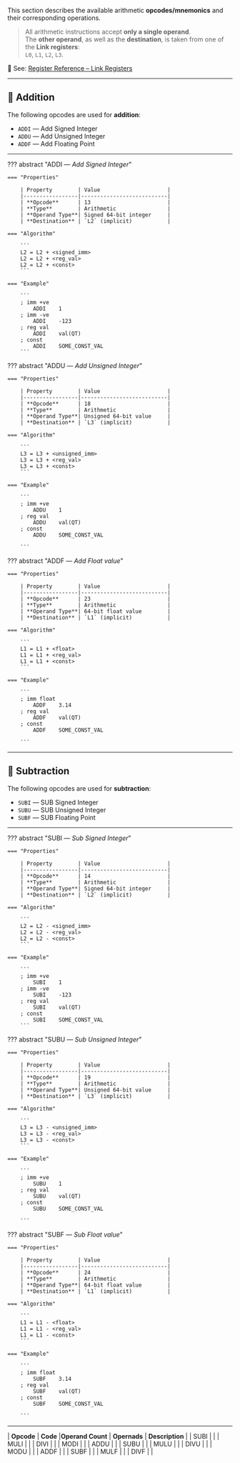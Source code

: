 This section describes the available arithmetic **opcodes/mnemonics** and their corresponding operations.

> All arithmetic instructions accept **only a single operand**.  
> The **other operand**, as well as the **destination**, is taken from one of the **Link registers**:  
> `L0`, `L1`, `L2`, `L3`.

📎 See: [Register Reference – Link Registers](../reference/registers.md#link-registers) <!-- Update the path accordingly -->

---

## 🔢 Addition

The following opcodes are used for **addition**:

- `ADDI` — Add Signed Integer
- `ADDU` — Add Unsigned Integer
- `ADDF` — Add Floating Point

---

??? abstract "ADDI — _Add Signed Integer_"

    === "Properties"

        | Property        | Value                     |
        |-----------------|---------------------------|
        | **Opcode**      | 13                        |
        | **Type**        | Arithmetic                |
        | **Operand Type**| Signed 64-bit integer     |
        | **Destination** | `L2` (implicit)           |

    === "Algorithm"

        ```
        L2 = L2 + <signed_imm>
        L2 = L2 + <reg_val>
        L2 = L2 + <const>
        ```

    === "Example"

        ```
        ; imm +ve
            ADDI    1
        ; imm -ve
            ADDI    -123
        ; reg val
            ADDI    val(QT)
        ; const
            ADDI    SOME_CONST_VAL
        ```

??? abstract "ADDU — _Add Unsigned Integer_"

    === "Properties"

        | Property        | Value                     |
        |-----------------|---------------------------|
        | **Opcode**      | 18                        |
        | **Type**        | Arithmetic                |
        | **Operand Type**| Unsigned 64-bit value     |
        | **Destination** | `L3` (implicit)           |

    === "Algorithm"

        ```
        L3 = L3 + <unsigned_imm>
        L3 = L3 + <reg_val>
        L3 = L3 + <const>
        ```

    === "Example"

        ```
        ; imm +ve
            ADDU    1
        ; reg val
            ADDU    val(QT)
        ; const
            ADDU    SOME_CONST_VAL

        ```

??? abstract "ADDF — _Add Float value_"

    === "Properties"

        | Property        | Value                     |
        |-----------------|---------------------------|
        | **Opcode**      | 23                        |
        | **Type**        | Arithmetic                |
        | **Operand Type**| 64-bit float value        |
        | **Destination** | `L1` (implicit)           |

    === "Algorithm"

        ```
        L1 = L1 + <float>
        L1 = L1 + <reg_val>
        L1 = L1 + <const>
        ```

    === "Example"

        ```
        ; imm float
            ADDF    3.14
        ; reg val
            ADDF    val(QT)
        ; const
            ADDF    SOME_CONST_VAL

        ```
---

## 🔢 Subtraction

The following opcodes are used for **subtraction**:

- `SUBI` — SUB Signed Integer
- `SUBU` — SUB Unsigned Integer
- `SUBF` — SUB Floating Point

---

??? abstract "SUBI — _Sub Signed Integer_"

    === "Properties"

        | Property        | Value                     |
        |-----------------|---------------------------|
        | **Opcode**      | 14                        |
        | **Type**        | Arithmetic                |
        | **Operand Type**| Signed 64-bit integer     |
        | **Destination** | `L2` (implicit)           |

    === "Algorithm"

        ```
        L2 = L2 - <signed_imm>
        L2 = L2 - <reg_val>
        L2 = L2 - <const>
        ```

    === "Example"

        ```
        ; imm +ve
            SUBI    1
        ; imm -ve
            SUBI    -123
        ; reg val
            SUBI    val(QT)
        ; const
            SUBI    SOME_CONST_VAL
        ```

??? abstract "SUBU — _Sub Unsigned Integer_"

    === "Properties"

        | Property        | Value                     |
        |-----------------|---------------------------|
        | **Opcode**      | 19                        |
        | **Type**        | Arithmetic                |
        | **Operand Type**| Unsigned 64-bit value     |
        | **Destination** | `L3` (implicit)           |

    === "Algorithm"

        ```
        L3 = L3 - <unsigned_imm>
        L3 = L3 - <reg_val>
        L3 = L3 - <const>
        ```

    === "Example"

        ```
        ; imm +ve
            SUBU    1
        ; reg val
            SUBU    val(QT)
        ; const
            SUBU    SOME_CONST_VAL

        ```

??? abstract "SUBF — _Sub Float value_"

    === "Properties"

        | Property        | Value                     |
        |-----------------|---------------------------|
        | **Opcode**      | 24                        |
        | **Type**        | Arithmetic                |
        | **Operand Type**| 64-bit float value        |
        | **Destination** | `L1` (implicit)           |

    === "Algorithm"

        ```
        L1 = L1 - <float>
        L1 = L1 - <reg_val>
        L1 = L1 - <const>
        ```

    === "Example"

        ```
        ; imm float
            SUBF    3.14
        ; reg val
            SUBF    val(QT)
        ; const
            SUBF    SOME_CONST_VAL

        ```
---



| **Opcode** | **Code** |**Operand Count** | **Opernads** | **Description** |
| SUBI | |
| MULI | |
| DIVI | |
| MODI | |
| ADDU | |
| SUBU | |
| MULU | |
| DIVU | |
| MODU | |
| ADDF | |
| SUBF | |
| MULF | |
| DIVF | |
